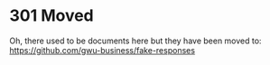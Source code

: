 # 301 Moved

Oh, there used to be documents here but they have been moved to:
 https://github.com/gwu-business/fake-responses
